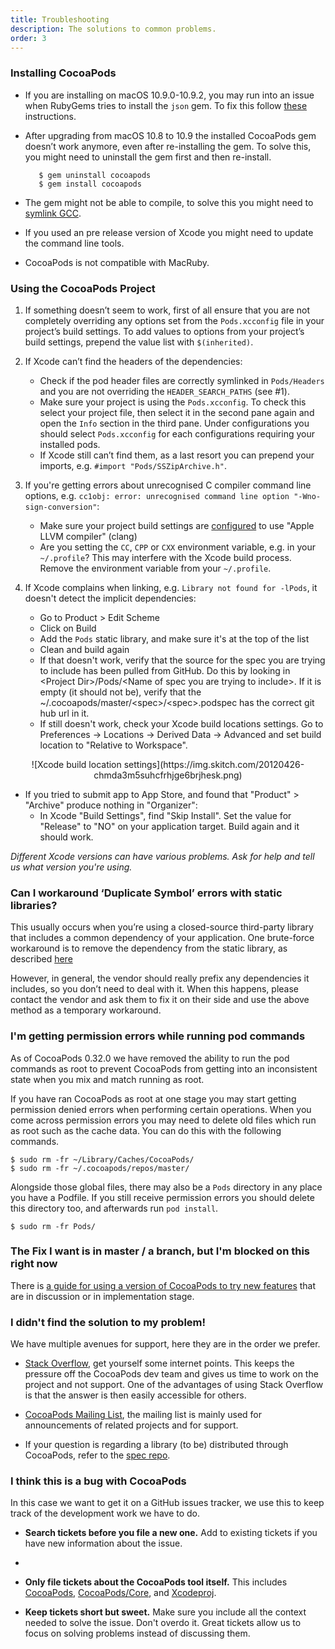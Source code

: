 ```yaml
---
title: Troubleshooting
description: The solutions to common problems.
order: 3
---
```


### Installing CocoaPods

* If you are installing on macOS 10.9.0-10.9.2, you may run into an issue when RubyGems tries to install the `json` gem. To fix this follow [these](https://gist.github.com/alloy/62326fcbc5b8ef987c17) instructions.
* After upgrading from macOS 10.8 to 10.9 the installed CocoaPods gem doesn’t work anymore, even after re-installing the gem. To solve this, you might need to uninstall the gem first and then re-install.

         $ gem uninstall cocoapods
         $ gem install cocoapods

* The gem might not be able to compile, to solve this you might need to [symlink GCC](http://www.relaxdiego.com/2012/02/using-gcc-when-xcode-43-is-installed.html).
* If you used an pre release version of Xcode you might need to update the command line tools.
* CocoaPods is not compatible with MacRuby.

### Using the CocoaPods Project

1. If something doesn’t seem to work, first of all ensure that you are not completely overriding any options set from the `Pods.xcconfig` file in your project’s build settings. To add values to options from your project’s build settings, prepend the value list with `$(inherited)`.

2. If Xcode can’t find the headers of the dependencies:
   * Check if the pod header files are correctly symlinked in `Pods/Headers` and you are not overriding the `HEADER_SEARCH_PATHS` (see #1).
   * Make sure your project is using the `Pods.xcconfig`. To check this select your project file, then select it in the second pane again and open the `Info` section in the third pane. Under configurations you should select `Pods.xcconfig` for each configurations requiring your installed pods.
   * If Xcode still can’t find them, as a last resort you can prepend your imports, e.g. `#import "Pods/SSZipArchive.h"`.

3. If you're getting errors about unrecognised C compiler command line options, e.g. `cc1obj: error: unrecognised command line option "-Wno-sign-conversion"`:
   * Make sure your project build settings are [configured](https://img.skitch.com/20111120-brfn4mp8qwrju8w8325wphan9h.png) to use "Apple LLVM compiler" (clang)
   * Are you setting the `CC`, `CPP` or `CXX` environment variable, e.g. in your `~/.profile`? This may interfere with the Xcode build process. Remove the environment variable from your `~/.profile`.

4. If Xcode complains when linking, e.g. `Library not found for -lPods`, it doesn't detect the implicit dependencies:
   * Go to Product > Edit Scheme
   * Click on Build
   * Add the `Pods` static library, and make sure it's at the top of the list
   * Clean and build again
   * If that doesn't work, verify that the source for the spec you are trying to include has been pulled from GitHub. Do this by looking in &lt;Project Dir>/Pods/&lt;Name of spec you are trying to include>. If it is empty (it should not be), verify that the ~/.cocoapods/master/&lt;spec>/&lt;spec>.podspec has the correct git hub url in it.
   * If still doesn't work, check your Xcode build locations settings. Go to Preferences -> Locations -> Derived Data -> Advanced and set build location to "Relative to Workspace".

<center> ![Xcode build location settings](https://img.skitch.com/20120426-chmda3m5suhcfrhjge6brjhesk.png) </center>

* If you tried to submit app to App Store, and found that "Product" > "Archive" produce nothing in "Organizer":
    * In Xcode "Build Settings", find "Skip Install". Set the value for "Release" to "NO" on your application target. Build again and it should work.

_Different Xcode versions can have various problems. Ask for help and tell us what version you're using._

### Can I workaround ‘Duplicate Symbol’ errors with static libraries?

This usually occurs when you’re using a closed-source third-party library that includes a common dependency of your application. One brute-force workaround is to remove the dependency from the static library, as described [here](http://atnan.com/blog/2012/01/12/avoiding-duplicate-symbol-errors-during-linking-by-removing-classes-from-static-libraries)

However, in general, the vendor should really prefix any dependencies it includes, so you don’t need to deal with it. When this happens, please contact the vendor and ask them to fix it on their side and use the above method as a temporary workaround.

### I'm getting permission errors while running pod commands

As of CocoaPods 0.32.0 we have removed the ability to run the pod commands as
root to prevent CocoaPods from getting into an inconsistent state when you mix
and match running as root.

If you have ran CocoaPods as root at one stage you may start getting permission
denied errors when performing certain operations. When you come across
permission errors you may need to delete old files which run as root such as
the cache data. You can do this with the following commands.

    $ sudo rm -fr ~/Library/Caches/CocoaPods/
    $ sudo rm -fr ~/.cocoapods/repos/master/

Alongside those global files, there may also be a `Pods` directory in any place
you have a Podfile. If you still receive permission errors you should delete
this directory too, and afterwards run `pod install`.

    $ sudo rm -fr Pods/

### The Fix I want is in master / a branch, but I'm blocked on this right now

There is [a guide for using a version of CocoaPods to try new features](/using/unreleased-features) that are in discussion or in implementation stage.

### I didn't find the solution to my problem!

We have multiple avenues for support, here they are in the order we prefer.

* [Stack Overflow](http://stackoverflow.com/search?q=CocoaPods), get yourself some internet points. This keeps the pressure off the CocoaPods dev team and gives us time to work on the project and not support. One of the advantages of using Stack Overflow is that the answer is then easily accessible for others.

* [CocoaPods Mailing List](http://groups.google.com/group/cocoapods), the mailing list is mainly used for announcements of related projects and for support.

* If your question is regarding a library (to be) distributed through CocoaPods, refer to the [spec repo](https://github.com/CocoaPods/Specs).

### I think this is a bug with CocoaPods

In this case we want to get it on a GitHub issues tracker, we use this to keep track of the development work we have to do.

* **Search tickets before you file a new one.** Add to existing tickets if you have new information about the issue.
* 
* **Only file tickets about the CocoaPods tool itself.** This includes [CocoaPods](https://github.com/CocoaPods/CocoaPods/issues),
  [CocoaPods/Core](https://github.com/CocoaPods/Core/issues), and [Xcodeproj](https://github.com/CocoaPods/Xcodeproj/issues).

* **Keep tickets short but sweet.** Make sure you include all the context needed to solve the issue. Don't overdo it. Great tickets allow us to focus on solving problems instead of discussing them.
